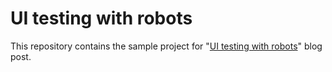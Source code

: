 # UI testing with robots
This repository contains the sample project for "[UI testing with robots](https://blog.codecentric.de/en/?p=56230&preview=true)" blog post.